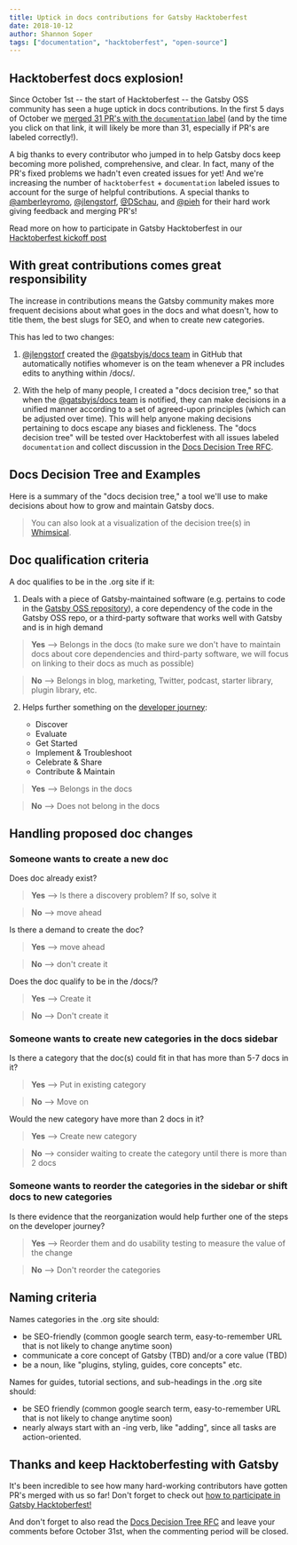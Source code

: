 ```yaml
---
title: Uptick in docs contributions for Gatsby Hacktoberfest
date: 2018-10-12
author: Shannon Soper
tags: ["documentation", "hacktoberfest", "open-source"]
---
```


## Hacktoberfest docs explosion!

Since October 1st -- the start of Hacktoberfest -- the Gatsby OSS community has seen a huge uptick in docs contributions. In the first 5 days of October we [merged 31 PR's with the `documentation` label](https://github.com/gatsbyjs/gatsby/pulls?utf8=%E2%9C%93&q=is%3Apr+sort%3Aupdated-desc+is%3Aclosed+label%3A%22type%3A+documentation%22+language%3Aswift+closed%3A%3E2018-10-01) (and by the time you click on that link, it will likely be more than 31, especially if PR's are labeled correctly!).

A big thanks to every contributor who jumped in to help Gatsby docs keep becoming more polished, comprehensive, and clear. In fact, many of the PR's fixed problems we hadn't even created issues for yet! And we're increasing the number of `hacktoberfest` + `documentation` labeled issues to account for the surge of helpful contributions. A special thanks to [@amberleyromo](https://github.com/amberleyromo), [@jlengstorf](https://github.com/jlengstorf), [@DSchau](https://github.com/DSchau), and [@pieh](https://github.com/pieh) for their hard work giving feedback and merging PR's!

Read more on how to participate in Gatsby Hacktoberfest in our [Hacktoberfest kickoff post](/blog/2018-10-09-hacktoberfest-kickoff/)

## With great contributions comes great responsibility

The increase in contributions means the Gatsby community makes more frequent decisions about what goes in the docs and what doesn't, how to title them, the best slugs for SEO, and when to create new categories.

This has led to two changes:

1.  [@jlengstorf](https://github.com/jlengstorf) created the [@gatsbyjs/docs team](https://github.com/orgs/gatsbyjs/teams/docs) in GitHub that automatically notifies whomever is on the team whenever a PR includes edits to anything within /docs/.

2.  With the help of many people, I created a "docs decision tree," so that when the [@gatsbyjs/docs team](https://github.com/orgs/gatsbyjs/teams/docs) is notified, they can make decisions in a unified manner according to a set of agreed-upon principles (which can be adjusted over time). This will help anyone making decisions pertaining to docs escape any biases and fickleness. The "docs decision tree" will be tested over Hacktoberfest with all issues labeled `documentation` and collect discussion in the [Docs Decision Tree RFC](https://github.com/gatsbyjs/rfcs/pull/14).

## Docs Decision Tree and Examples

Here is a summary of the "docs decision tree," a tool we'll use to make decisions about how to grow and maintain Gatsby docs.

> You can also look at a visualization of the decision tree(s) in [Whimsical](https://whimsical.co/78PmoqFTbJJxpXHA1a6gba).

## Doc qualification criteria

A doc qualifies to be in the .org site if it:

1.  Deals with a piece of Gatsby-maintained software (e.g. pertains to code in the [Gatsby OSS repository](https://www.github.com/gatsbyjs/gatsby)), a core dependency of the code in the Gatsby OSS repo, or a third-party software that works well with Gatsby and is in high demand

> **Yes** --> Belongs in the docs (to make sure we don't have to maintain docs about core dependencies and third-party software, we will focus on linking to their docs as much as possible)

> **No** --> Belongs in blog, marketing, Twitter, podcast, starter library, plugin library, etc.

2.  Helps further something on the [developer journey](https://pronovix.com/blog/analyzing-api-docs-and-dx-patterns-best-banking-developer-portals):

    -   Discover
    -   Evaluate
    -   Get Started
    -   Implement & Troubleshoot
    -   Celebrate & Share
    -   Contribute & Maintain

> **Yes** --> Belongs in the docs

> **No** --> Does not belong in the docs

## Handling proposed doc changes

### Someone wants to create a new doc

Does doc already exist?

> **Yes** --> Is there a discovery problem? If so, solve it

> **No** --> move ahead

Is there a demand to create the doc?

> **Yes** --> move ahead

> **No** --> don't create it

Does the doc qualify to be in the /docs/?

> **Yes** --> Create it

> **No** --> Don't create it

### Someone wants to create new categories in the docs sidebar

Is there a category that the doc(s) could fit in that has more than 5-7 docs in it?

> **Yes** --> Put in existing category

> **No** --> Move on

Would the new category have more than 2 docs in it?

> **Yes** --> Create new category

> **No** --> consider waiting to create the category until there is more than 2 docs

### Someone wants to reorder the categories in the sidebar or shift docs to new categories

Is there evidence that the reorganization would help further one of the steps on the developer journey?

> **Yes** --> Reorder them and do usability testing to measure the value of the change

> **No** --> Don't reorder the categories

## Naming criteria

Names categories in the .org site should:

-   be SEO-friendly (common google search term, easy-to-remember URL that is not likely to change anytime soon)
-   communicate a core concept of Gatsby (TBD) and/or a core value (TBD)
-   be a noun, like "plugins, styling, guides, core concepts" etc.

Names for guides, tutorial sections, and sub-headings in the .org site should:

-   be SEO friendly (common google search term, easy-to-remember URL that is not likely to change anytime soon)
-   nearly always start with an -ing verb, like "adding", since all tasks are action-oriented.

## Thanks and keep Hacktoberfesting with Gatsby

It's been incredible to see how many hard-working contributors have gotten PR's merged with us so far! Don't forget to check out [how to participate in Gatsby Hacktoberfest!](/blog/2018-10-09-hacktoberfest-kickoff/)

And don't forget to also read the [Docs Decision Tree RFC](https://github.com/gatsbyjs/rfcs/pull/14) and leave your comments before October 31st, when the commenting period will be closed.
